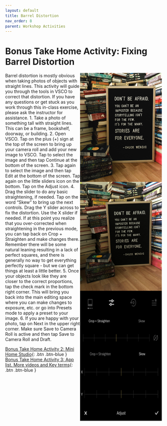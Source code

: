 ```yaml
---
layout: default
title: Barrel Distortion
nav_order: 8
parent: Workshop Activities
---
```

# Bonus Take Home Activity: Fixing Barrel Distortion 
 <img src="images//photo-barrel-07.jpg" style="float:right;width:263px;" alt="example image, stacks of books and signboard distorted">
 <img src="images//photo-barrel-06.jpg" style="float:right;width:263px;" alt="example image, stacks of books and signboard corrected">
Barrel distortion is mostly obvious when taking photos of objects with straight lines. This activity will guide you through the tools in VSCO to correct that distortion. If you have any questions or get stuck as you work through this in-class exercise, please ask the instructor for assistance.  
1. Take a photo of something tall with straight lines. This can be a frame, bookshelf, doorway, or building. 
2. <img src="images//photo-barrel-03.png" style="float:right;width:263px;height:69px" alt="edit slider icon"> Open VSCO. Tap on the plus (+) sign at the top of the screen to bring up your camera roll and add your new image to VSCO. Tap to select the image and then tap Continue at the bottom of the screen. 
3. <img src="images//photo-barrel-04.png" style="float:right;width:263px;height:110px" alt="crop and skew editing menu"> Tap again to select the image and then tap Edit at the bottom of the screen. Tap again on the little sliders icon on the bottom. Tap on the Adjust icon.
4. Drag the slider to do any basic straightening, if needed. Tap on the word “Skew” to bring up the next controls. Drag the Y slider across to fix the distortion. Use the X slider if needed. If at this point you realize that you over-corrected when straightening in the previous mode, you can tap back on Crop + Straighten and make changes there. Remember there will be some natural leaning resulting in a lack of perfect squares, and there is generally no way to get everything perfectly square - but we can get things at least a little better.  <img src="images//photo-barrel-05.png" style="float:right;width:263px;height:240px" alt="crop and skew editing menu">
5. Once your objects look like they are closer to the correct proportions, tap the check mark in the bottom right corner. This will bring you back into the main editing space where you can make changes to exposure, etc. or go into Presets mode to apply a preset to your image.  
6. If you are happy with your photo, tap on Next in the upper right corner. Make sure Save to Camera Roll is active and then tap Save to Camera Roll and Draft. 

[Bonus Take Home Activity 2: Mini Home Studio](home-studio.html){: .btn .btn-blue }<br>
[Bonus Take Home Activity 3: App list. More videos and Key terms](more.html){: .btn .btn-blue }
